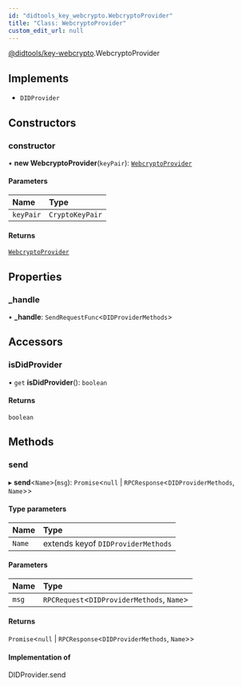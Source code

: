 ```yaml
---
id: "didtools_key_webcrypto.WebcryptoProvider"
title: "Class: WebcryptoProvider"
custom_edit_url: null
---
```


[@didtools/key-webcrypto](../modules/didtools_key_webcrypto.md).WebcryptoProvider

## Implements

- `DIDProvider`

## Constructors

### constructor

• **new WebcryptoProvider**(`keyPair`): [`WebcryptoProvider`](didtools_key_webcrypto.WebcryptoProvider.md)

#### Parameters

| Name | Type |
| :------ | :------ |
| `keyPair` | `CryptoKeyPair` |

#### Returns

[`WebcryptoProvider`](didtools_key_webcrypto.WebcryptoProvider.md)

## Properties

### \_handle

• **\_handle**: `SendRequestFunc`<`DIDProviderMethods`\>

## Accessors

### isDidProvider

• `get` **isDidProvider**(): `boolean`

#### Returns

`boolean`

## Methods

### send

▸ **send**<`Name`\>(`msg`): `Promise`<``null`` \| `RPCResponse`<`DIDProviderMethods`, `Name`\>\>

#### Type parameters

| Name | Type |
| :------ | :------ |
| `Name` | extends keyof `DIDProviderMethods` |

#### Parameters

| Name | Type |
| :------ | :------ |
| `msg` | `RPCRequest`<`DIDProviderMethods`, `Name`\> |

#### Returns

`Promise`<``null`` \| `RPCResponse`<`DIDProviderMethods`, `Name`\>\>

#### Implementation of

DIDProvider.send
